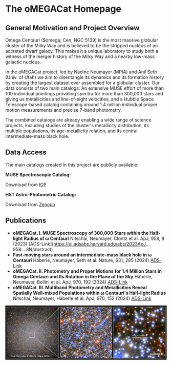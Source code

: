 # The oMEGACat Homepage

## General Motivation and Project Overview

Omega Centauri ($omega; Cen, NGC 5139)	is the most massive globular cluster of	the Milky Way and is believed to be the stripped nucleus of an accreted dwarf galaxy. This makes it a unique laboratory to study both a witness of the merger history of the Milky Way	and a nearby low-mass galactic nucleus.

In the oMEGACat	project, led by	Nadine Neumayer	(MPIA) and Anil	Seth (Univ. of Utah) we	aim to disentangle its dynamics and its formation history by creating the largest	dataset	ever assembled for a globular cluster. Our data consists of two main catalogs: An extensive MUSE effort of more than 100 individual pointings providing spectra for more than 300,000 stars and giving us metallicities and line-of-sight velocities, and a Hubble Space Telescope-based catalog containing around 1.4 million individual proper motion measurements and precise 7-band	photometry.

The combined catalogs are already enabling a wide range of science projects, including	studies	of the cluster's metallicity distribution, its multiple populations, its age-metallicity relation, and its central intermediate-mass black hole.

## Data Access
The main catalogs created in this project are publicly available:

**MUSE Spectroscopic Catalog:**

Download from [IOP](https://iopscience.iop.org/article/10.3847/1538-4357/acf5db#apjacf5dbt3)

**HST Astro-Photometric Catalog:**

Download from [Zenodo](https://zenodo.org/doi/10.5281/zenodo.11104045)

## Publications

* **oMEGACat. I. MUSE Spectroscopy of 300,000 Stars within the Half-light Radius of &omega; Centauri** Nitschai, Neumayer, Clontz et al. ApJ, 958, 8 (2023) [ADS-Link](https://ui.adsabs.harvard.edu/abs/2023ApJ...
958....8N/abstract)
* **Fast-moving stars around an intermediate-mass black hole in &omega; Centauri** Häberle, Neumayer, Seth et al. Nature, 631, 285 (2024) [ADS-Link](https://ui.adsabs.harvard.edu/abs/2024Natur.631..285H/abstract)
* **oMEGACat. II. Photometry and Proper Motions for 1.4 Million Stars in Omega Centauri and Its Rotation in the Plane of the Sky** Häberle, Neumayer, Bellini et al. ApJ, 970, 192 (2024)  [ADS-Link](https://ui.adsabs.harvard.edu/abs/2024ApJ...970..192H/abstract)
* **oMEGACat. III. Multiband Photometry and Metallicities Reveal Spatially Well-mixed Populations within &omega; Centauri's Half-light Radius** Nitschai, Neumayer, Häberle et al. ApJ, 970, 152 (2024)  [ADS-Link](https://ui.adsabs.harvard.edu/abs/2024ApJ...970..152N/abstract)

![A three panel zoom into the center of Omega Centauri](./pictures/haeberle_2024_all_3_panels_en_150dpi.png)
